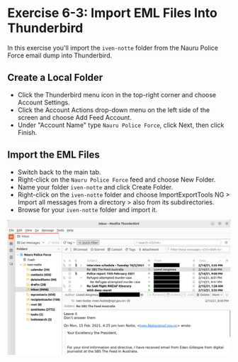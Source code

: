 # Exercise 6-3: Import EML Files Into Thunderbird

In this exercise you'll import the `iven-notte` folder from the Nauru Police Force email dump into Thunderbird.

## Create a Local Folder

- Click the Thunderbird menu icon in the top-right corner and choose Account Settings.
- Click the Account Actions drop-down menu on the left side of the screen and choose Add Feed Account.
- Under "Account Name" type `Nauru Police Force`, click Next, then click Finish.

## Import the EML Files

- Switch back to the main tab.
- Right-click on the `Nauru Police Force` feed and choose New Folder.
- Name your folder `iven-notte` and click Create Folder.
- Right-click on the `iven-notte` folder and choose ImportExportTools NG > Import all messages from a directory > also from its subdirectories.
- Browse for your `iven-notte` folder and import it.

![Nauru Police Force email in Thunderbird](./exercise-6-3.png)